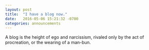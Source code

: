 ```yaml
---
layout: post
title:  "I have a blog now."
date:   2016-05-06 15:21:32 -0700
categories: announcements
---
```


A blog is the height of ego and narcissism, rivaled only by the act of procreation, or the wearing of a man-bun.

